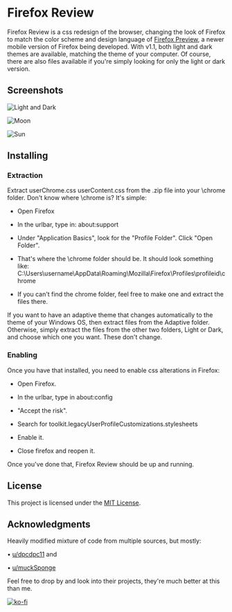 # Firefox Review

Firefox Review is a css redesign of the browser, changing the look of Firefox to match the color scheme and design language of [Firefox Preview](https://play.google.com/store/apps/details?id=org.mozilla.fenix&hl=en_US), a newer mobile version of Firefox being developed. With v1.1, both light and dark themes are available, matching the theme of your computer. Of course, there are also files available if you're simply looking for only the light or dark version.

## Screenshots

![Light and Dark](https://i.imgur.com/Z1BnG9P.jpg)

![Moon](https://i.imgur.com/AxQE1Sl.png)

![Sun](https://i.imgur.com/GLj4IWj.jpg)

## Installing

### Extraction
Extract userChrome.css userContent.css from the .zip file into your \chrome folder.
Don't know where \chrome is? It's simple:
* Open Firefox

* In the urlbar, type in:	about:support

* Under "Application Basics", look for the "Profile Folder". Click "Open Folder".

* That's where the \chrome folder should be. It should look something like:	C:\Users\username\AppData\Roaming\Mozilla\Firefox\Profiles\profileid\chrome

* If you can't find the chrome folder, feel free to make one and extract the files there.

If you want to have an adaptive theme that changes automatically to the theme of your Windows OS, then extract files from the Adaptive folder. Otherwise, simply extract the files from the other two folders, Light or Dark, and choose which one you want. These don't change.

### Enabling
Once you have that installed, you need to enable css alterations in Firefox:
* Open Firefox.

* In the urlbar, type in about:config

* "Accept the risk".

* Search for toolkit.legacyUserProfileCustomizations.stylesheets

* Enable it.

* Close firefox and reopen it.

Once you've done that, Firefox Review should be up and running.

## License

This project is licensed under the [MIT License](LICENSE).

## Acknowledgments

Heavily modified mixture of code from multiple sources, but mostly:

• [u/dpcdpc11](https://www.reddit.com/user/dpcdpc11) and

• [u/muckSponge](https://www.reddit.com/user/muckSponge)

Feel free to drop by and look into their projects, they're much better at this than me.

[![ko-fi](https://www.ko-fi.com/img/githubbutton_sm.svg)](https://ko-fi.com/E1E51QF8V)

